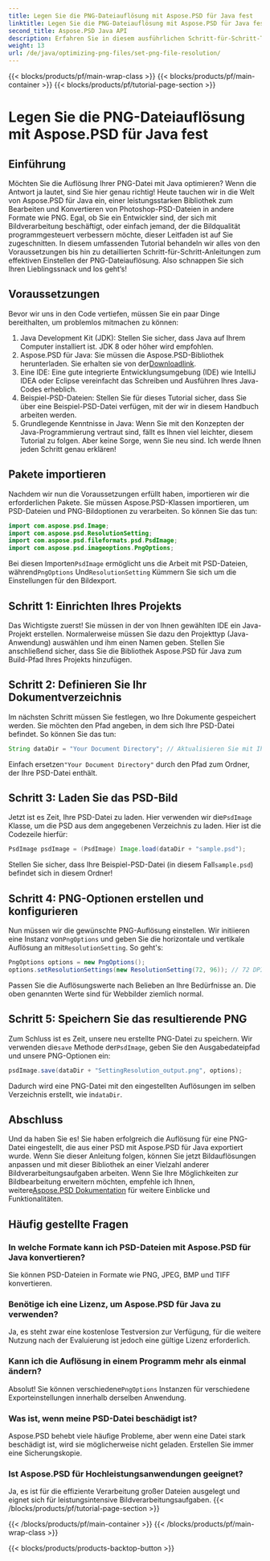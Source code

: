```yaml
---
title: Legen Sie die PNG-Dateiauflösung mit Aspose.PSD für Java fest
linktitle: Legen Sie die PNG-Dateiauflösung mit Aspose.PSD für Java fest
second_title: Aspose.PSD Java API
description: Erfahren Sie in diesem ausführlichen Schritt-für-Schritt-Tutorial, wie Sie die PNG-Dateiauflösung mit Aspose.PSD für Java einstellen. Optimieren Sie Ihre Bilder im Handumdrehen.
weight: 13
url: /de/java/optimizing-png-files/set-png-file-resolution/
---
```


{{< blocks/products/pf/main-wrap-class >}}
{{< blocks/products/pf/main-container >}}
{{< blocks/products/pf/tutorial-page-section >}}

# Legen Sie die PNG-Dateiauflösung mit Aspose.PSD für Java fest

## Einführung
Möchten Sie die Auflösung Ihrer PNG-Datei mit Java optimieren? Wenn die Antwort ja lautet, sind Sie hier genau richtig! Heute tauchen wir in die Welt von Aspose.PSD für Java ein, einer leistungsstarken Bibliothek zum Bearbeiten und Konvertieren von Photoshop-PSD-Dateien in andere Formate wie PNG. Egal, ob Sie ein Entwickler sind, der sich mit Bildverarbeitung beschäftigt, oder einfach jemand, der die Bildqualität programmgesteuert verbessern möchte, dieser Leitfaden ist auf Sie zugeschnitten. 
In diesem umfassenden Tutorial behandeln wir alles von den Voraussetzungen bis hin zu detaillierten Schritt-für-Schritt-Anleitungen zum effektiven Einstellen der PNG-Dateiauflösung. Also schnappen Sie sich Ihren Lieblingssnack und los geht‘s!
## Voraussetzungen
 
Bevor wir uns in den Code vertiefen, müssen Sie ein paar Dinge bereithalten, um problemlos mitmachen zu können:
1. Java Development Kit (JDK): Stellen Sie sicher, dass Java auf Ihrem Computer installiert ist. JDK 8 oder höher wird empfohlen.
2.  Aspose.PSD für Java: Sie müssen die Aspose.PSD-Bibliothek herunterladen. Sie erhalten sie von der[Downloadlink](https://releases.aspose.com/psd/java/).
3. Eine IDE: Eine gute integrierte Entwicklungsumgebung (IDE) wie IntelliJ IDEA oder Eclipse vereinfacht das Schreiben und Ausführen Ihres Java-Codes erheblich.
4. Beispiel-PSD-Dateien: Stellen Sie für dieses Tutorial sicher, dass Sie über eine Beispiel-PSD-Datei verfügen, mit der wir in diesem Handbuch arbeiten werden.
5. Grundlegende Kenntnisse in Java: Wenn Sie mit den Konzepten der Java-Programmierung vertraut sind, fällt es Ihnen viel leichter, diesem Tutorial zu folgen. Aber keine Sorge, wenn Sie neu sind. Ich werde Ihnen jeden Schritt genau erklären!
## Pakete importieren
Nachdem wir nun die Voraussetzungen erfüllt haben, importieren wir die erforderlichen Pakete. Sie müssen Aspose.PSD-Klassen importieren, um PSD-Dateien und PNG-Bildoptionen zu verarbeiten. So können Sie das tun:
```java
import com.aspose.psd.Image;
import com.aspose.psd.ResolutionSetting;
import com.aspose.psd.fileformats.psd.PsdImage;
import com.aspose.psd.imageoptions.PngOptions;
```
 Bei diesen Importen`PsdImage` ermöglicht uns die Arbeit mit PSD-Dateien, während`PngOptions` Und`ResolutionSetting` Kümmern Sie sich um die Einstellungen für den Bildexport.
## Schritt 1: Einrichten Ihres Projekts
Das Wichtigste zuerst! Sie müssen in der von Ihnen gewählten IDE ein Java-Projekt erstellen. Normalerweise müssen Sie dazu den Projekttyp (Java-Anwendung) auswählen und ihm einen Namen geben. 
Stellen Sie anschließend sicher, dass Sie die Bibliothek Aspose.PSD für Java zum Build-Pfad Ihres Projekts hinzufügen.
## Schritt 2: Definieren Sie Ihr Dokumentverzeichnis
Im nächsten Schritt müssen Sie festlegen, wo Ihre Dokumente gespeichert werden. Sie möchten den Pfad angeben, in dem sich Ihre PSD-Datei befindet. So können Sie das tun:
```java
String dataDir = "Your Document Directory"; // Aktualisieren Sie mit Ihrem Ordnerpfad
```
 Einfach ersetzen`"Your Document Directory"` durch den Pfad zum Ordner, der Ihre PSD-Datei enthält. 
## Schritt 3: Laden Sie das PSD-Bild
 Jetzt ist es Zeit, Ihre PSD-Datei zu laden. Hier verwenden wir die`PsdImage` Klasse, um die PSD aus dem angegebenen Verzeichnis zu laden. 
Hier ist die Codezeile hierfür:
```java
PsdImage psdImage = (PsdImage) Image.load(dataDir + "sample.psd");
```
 Stellen Sie sicher, dass Ihre Beispiel-PSD-Datei (in diesem Fall`sample.psd`) befindet sich in diesem Ordner!
## Schritt 4: PNG-Optionen erstellen und konfigurieren
 Nun müssen wir die gewünschte PNG-Auflösung einstellen. Wir initiieren eine Instanz von`PngOptions` und geben Sie die horizontale und vertikale Auflösung an mit`ResolutionSetting`.
So geht's:
```java
PngOptions options = new PngOptions();
options.setResolutionSettings(new ResolutionSetting(72, 96)); // 72 DPI horizontal, 96 DPI vertikal
```
Passen Sie die Auflösungswerte nach Belieben an Ihre Bedürfnisse an. Die oben genannten Werte sind für Webbilder ziemlich normal.
## Schritt 5: Speichern Sie das resultierende PNG
 Zum Schluss ist es Zeit, unsere neu erstellte PNG-Datei zu speichern. Wir verwenden die`save` Methode der`PsdImage`, geben Sie den Ausgabedateipfad und unsere PNG-Optionen ein:
```java
psdImage.save(dataDir + "SettingResolution_output.png", options);
```
 Dadurch wird eine PNG-Datei mit den eingestellten Auflösungen im selben Verzeichnis erstellt, wie in`dataDir`.
## Abschluss
Und da haben Sie es! Sie haben erfolgreich die Auflösung für eine PNG-Datei eingestellt, die aus einer PSD mit Aspose.PSD für Java exportiert wurde. Wenn Sie dieser Anleitung folgen, können Sie jetzt Bildauflösungen anpassen und mit dieser Bibliothek an einer Vielzahl anderer Bildverarbeitungsaufgaben arbeiten. Wenn Sie Ihre Möglichkeiten zur Bildbearbeitung erweitern möchten, empfehle ich Ihnen, weitere[Aspose.PSD Dokumentation](https://reference.aspose.com/psd/java/) für weitere Einblicke und Funktionalitäten.

## Häufig gestellte Fragen
### In welche Formate kann ich PSD-Dateien mit Aspose.PSD für Java konvertieren?
Sie können PSD-Dateien in Formate wie PNG, JPEG, BMP und TIFF konvertieren.
### Benötige ich eine Lizenz, um Aspose.PSD für Java zu verwenden?
Ja, es steht zwar eine kostenlose Testversion zur Verfügung, für die weitere Nutzung nach der Evaluierung ist jedoch eine gültige Lizenz erforderlich.
### Kann ich die Auflösung in einem Programm mehr als einmal ändern?
 Absolut! Sie können verschiedene`PngOptions` Instanzen für verschiedene Exporteinstellungen innerhalb derselben Anwendung.
### Was ist, wenn meine PSD-Datei beschädigt ist?
Aspose.PSD behebt viele häufige Probleme, aber wenn eine Datei stark beschädigt ist, wird sie möglicherweise nicht geladen. Erstellen Sie immer eine Sicherungskopie.
### Ist Aspose.PSD für Hochleistungsanwendungen geeignet?
Ja, es ist für die effiziente Verarbeitung großer Dateien ausgelegt und eignet sich für leistungsintensive Bildverarbeitungsaufgaben.
{{< /blocks/products/pf/tutorial-page-section >}}

{{< /blocks/products/pf/main-container >}}
{{< /blocks/products/pf/main-wrap-class >}}

{{< blocks/products/products-backtop-button >}}
